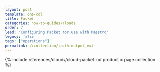 ```yaml
---
layout: post
template: one-col
title: Packet
categories: how-to-guides/clouds
order: 7
lead: "Configuring Packet for use with Maestro"
legacy: false
tags: ["operations"]
permalink: /:collection/:path:output_ext
---
```





{% include references/clouds/cloud-packet.md  product = page.collection %}
